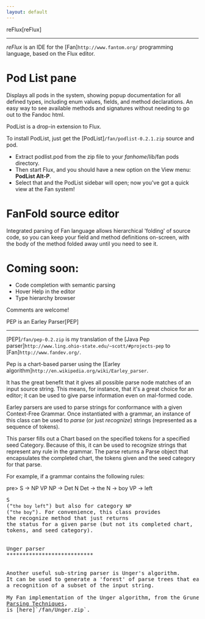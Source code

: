 ```yaml
---
layout: default
---
```


reFlux[reFlux]
******


*reFlux* is an IDE for the [Fan]`http://www.fantom.org/`
programming language, based on the Flux editor.

Pod List pane
=====================

Displays all pods in the system,
showing popup documentation for all defined types, including enum values,
fields, and method declarations. An easy way to see available methods
and signatures without needing to go out to the Fandoc html.

 PodList is a drop-in extension to Flux.

To install PodList, just get the [PodList]`/fan/podlist-0.2.1.zip` source and pod.
-  Extract podlist.pod from the zip file to your $fanhome$/lib/fan pods directory.
-  Then start Flux, and you should have a new option on the View menu: **PodList  Alt-P**.
-  Select that and the PodList sidebar will open; now you've got a quick view at the Fan system!

FanFold source editor
=====================

 Integrated parsing of Fan language allows hierarchical
'folding' of source code, so you can keep your field and method definitions on-screen, with
the body of the method folded away until you need to see it.

Coming soon:
=====================

- Code completion with semantic parsing
- Hover Help in the editor
- Type hierarchy browser

 Comments are welcome!



PEP is an Earley Parser[PEP]
***********************


 [PEP]`/fan/pep-0.2.zip`
is my translation of the [Java Pep parser]`http://www.ling.ohio-state.edu/~scott/#projects-pep`
to [Fan]`http://www.fandev.org/`.

Pep is a chart-based parser using the
[Earley algorithm]`http://en.wikipedia.org/wiki/Earley_parser`.

It has the
great benefit that it gives all possible parse node matches of an input source string.
 This means, for instance, that it's a great choice for an editor; it can be used
to give parse information even on mal-formed code.


Earley parsers are used to parse strings for conformance with a given
Context-Free Grammar. Once instantiated with a grammar,
an instance of this class can be used to
*parse* (or just *recognize*) strings
(represented as a sequence of tokens).

This parser fills out a Chart based on the specified tokens
for a specified seed Category. Because of this, it can
be used to recognize strings that represent any rule in the grammar. The
parse returns a Parse object
that encapsulates the completed chart, the tokens given and the seed
category for that parse.

For example, if a grammar contains the following rules:

pre>
S   -> NP VP
NP  -> Det N
Det -> the
N   -> boy
VP  -> left
<pre


Parses can be requested for category <code>S</code>
("<code>the boy left</code>") but also for category <code>NP</code>
("<code>the boy</code>"). For convenience, this class provides
the recognize method that just returns
the status for a given parse (but not its completed chart,
tokens, and seed category).


Unger parser
***************************


Another useful sub-string parser is Unger's algorithm.
It can be used to generate a 'forest' of parse trees that each represent
a recognition of a subset of the input string.

My Fan implementation of the Unger algorithm, from the Grune and Jacobs book
<u>Parsing Techniques</u>,
is [here]`/fan/Unger.zip`.
